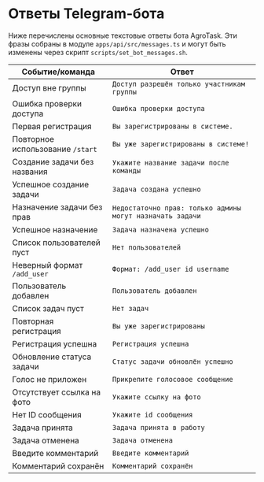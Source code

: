 <!-- Назначение файла: список сообщений, которые бот отправляет в ответ на команды. -->

# Ответы Telegram-бота

Ниже перечислены основные текстовые ответы бота AgroTask. Эти фразы собраны в модуле `apps/api/src/messages.ts` и могут быть изменены через скрипт `scripts/set_bot_messages.sh`.

| Событие/команда                  | Ответ                                                     |
| -------------------------------- | --------------------------------------------------------- |
| Доступ вне группы                | `Доступ разрешён только участникам группы`                |
| Ошибка проверки доступа          | `Ошибка проверки доступа`                                 |
| Первая регистрация               | `Вы зарегистрированы в системе.`                          |
| Повторное использование `/start` | `Вы уже зарегистрированы в системе!`                     |
| Создание задачи без названия     | `Укажите название задачи после команды`                   |
| Успешное создание задачи         | `Задача создана успешно`                                  |
| Назначение задачи без прав       | `Недостаточно прав: только админы могут назначать задачи` |
| Успешное назначение              | `Задача назначена успешно`                                |
| Список пользователей пуст        | `Нет пользователей`                                       |
| Неверный формат `/add_user`      | `Формат: /add_user id username`                           |
| Пользователь добавлен            | `Пользователь добавлен`                                   |
| Список задач пуст                | `Нет задач`                                               |
| Повторная регистрация            | `Вы уже зарегистрированы`                                 |
| Регистрация успешна              | `Регистрация успешна`                                     |
| Обновление статуса задачи        | `Статус задачи обновлён успешно`                          |
| Голос не приложен                | `Прикрепите голосовое сообщение`                          |
| Отсутствует ссылка на фото       | `Укажите ссылку на фото`                                  |
| Нет ID сообщения                 | `Укажите id сообщения`                                    |
| Задача принята                   | `Задача принята в работу`                                 |
| Задача отменена                  | `Задача отменена`                                         |
| Введите комментарий              | `Введите комментарий`                                     |
| Комментарий сохранён             | `Комментарий сохранён`                                    |
